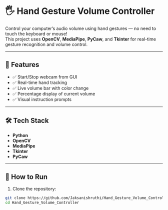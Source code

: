 # 🖐️ Hand Gesture Volume Controller

Control your computer’s audio volume using hand gestures — no need to touch the keyboard or mouse!  
This project uses **OpenCV**, **MediaPipe**, **PyCaw**, and **Tkinter** for real-time gesture recognition and volume control.

---

## 🧠 Features
- ✅ Start/Stop webcam from GUI  
- ✅ Real-time hand tracking  
- ✅ Live volume bar with color change  
- ✅ Percentage display of current volume  
- ✅ Visual instruction prompts

---

## 🛠️ Tech Stack
- **Python**
- **OpenCV**
- **MediaPipe**
- **Tkinter**
- **PyCaw**

---

## 🚀 How to Run

1. Clone the repository:
```bash
git clone https://github.com/Jaksanishruthi/Hand_Gesture_Volume_Controller.git
cd Hand_Gesture_Volume_Controller
